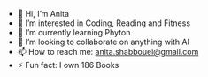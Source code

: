 - 👋 Hi, I’m Anita
- 👀 I’m interested in Coding, Reading and Fitness
- 🌱 I’m currently learning Phyton
- 💞️ I’m looking to collaborate on anything with AI 
- 📫 How to reach me: anita.shabbouei@gmail.com
- ⚡ Fun fact: I own 186 Books


